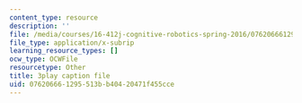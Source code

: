 ```yaml
---
content_type: resource
description: ''
file: /media/courses/16-412j-cognitive-robotics-spring-2016/076206661295513bb40420471f455cce_I2uSCTUHsUI.vtt
file_type: application/x-subrip
learning_resource_types: []
ocw_type: OCWFile
resourcetype: Other
title: 3play caption file
uid: 07620666-1295-513b-b404-20471f455cce
---
```

